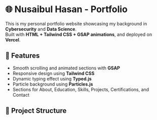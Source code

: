 # 🌐 Nusaibul Hasan - Portfolio

This is my personal portfolio website showcasing my background in **Cybersecurity** and **Data Science**.  
Built with **HTML + Tailwind CSS + GSAP animations**, and deployed on **Vercel**.

## 🚀 Features
- Smooth scrolling and animated sections with **GSAP**
- Responsive design using **Tailwind CSS**
- Dynamic typing effect using **Typed.js**
- Particle background using **Particles.js**
- Sections for About, Education, Skills, Projects, Certifications, and Contact

## 📂 Project Structure
